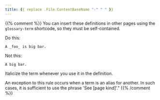 ```yaml
---
title: {{ replace .File.ContentBaseName "-" " " }}
---
```


{{% comment %}}
You can insert these definitions in other pages using the `glossary-term` shortcode, so they must be self-contained.

Do this:

    A _foo_ is big bar.
    
Not this:

    A big bar.
    
Italicize the term whenever you use it in the definition.

An exception to this rule occurs when a term is an alias for another. In such cases, it is sufficient to use the phrase 'See [page kind]'."
{{% /comment %}}
